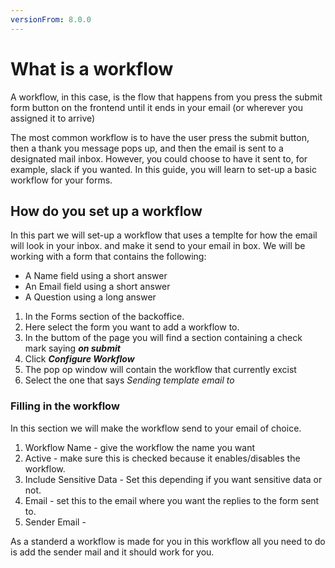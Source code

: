 ```yaml
---
versionFrom: 8.0.0
---
```


# What is a workflow

A workflow, in this case, is the flow that happens from you press the submit form button on the frontend until it ends in your email (or wherever you assigned it to arrive)

The most common workflow is to have the user press the submit button, then a thank you message pops up, and then the email is sent to a designated mail inbox. However, you could choose to have it sent to, for example, slack if you wanted. In this guide, you will learn to set-up a basic workflow for your forms.

## How do you set up a workflow

In this part we will set-up a workflow that uses a templte for how the email will look in your inbox. and make it send to your email in box.
We will be working with a form that contains the following:

* A Name field using a short answer
* An Email field using a short answer
* A Question using a long answer

1. In the Forms section of the backoffice.
2. Here select the form you want to add a workflow to.
3. In the buttom of the page you will find a section containing a check mark saying ***on submit***
4. Click ***Configure Workflow***
5. The pop op window will contain the workflow that currently excist
6. Select the one that says *Sending template email to* 

### Filling in the workflow

In this section we will make the workflow send to your email of choice.

1. Workflow Name - give the workflow the name you want
2. Active - make sure this is checked because it enables/disables the workflow.
3. Include Sensitive Data - Set this depending if you want sensitive data or not.
4. Email - set this to the email where you want the replies to the form sent to.
5. Sender Email - 

As a standerd a workflow is made for you in this workflow all you need to do is add the sender mail and it should work for you.
